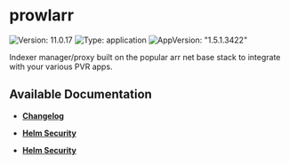 # prowlarr

![Version: 11.0.17](https://img.shields.io/badge/Version-11.0.17-informational?style=flat-square) ![Type: application](https://img.shields.io/badge/Type-application-informational?style=flat-square) ![AppVersion: "1.5.1.3422"](https://img.shields.io/badge/AppVersion-"1.5.1.3422"-informational?style=flat-square)

Indexer manager/proxy built on the popular arr net base stack to integrate with your various PVR apps.

## Available Documentation

- [**Changelog**](CHANGELOG)

- [**Helm Security**](container-security)

- [**Helm Security**](helm-security)

